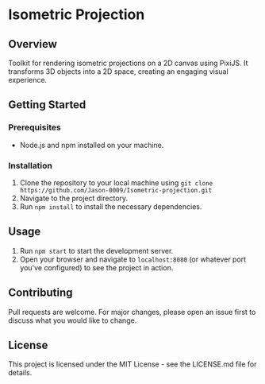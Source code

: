 # Isometric Projection

## Overview
Toolkit for rendering isometric projections on a 2D canvas using PixiJS. It transforms 3D objects into a 2D space, creating an engaging visual experience.

## Getting Started

### Prerequisites
- Node.js and npm installed on your machine.

### Installation
1. Clone the repository to your local machine using `git clone https://github.com/Jason-0009/Isometric-projection.git`
2. Navigate to the project directory.
3. Run `npm install` to install the necessary dependencies.

## Usage
1. Run `npm start` to start the development server.
2. Open your browser and navigate to `localhost:8080` (or whatever port you've configured) to see the project in action.

## Contributing
Pull requests are welcome. For major changes, please open an issue first to discuss what you would like to change.

## License
This project is licensed under the MIT License - see the LICENSE.md file for details.
